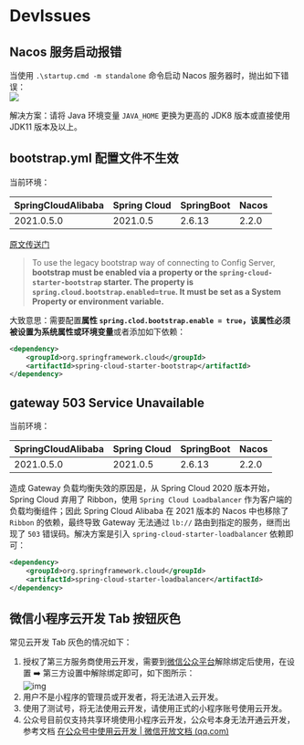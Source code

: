 # DevIssues

## Nacos 服务启动报错

当使用 `.\startup.cmd -m standalone` 命令启动 Nacos 服务器时，抛出如下错误：<br />![](https://cdn.jsdelivr.net/gh/xihuanxiaorang/img/202312021009386.png)

解决方案：请将 Java 环境变量 `JAVA_HOME` 更换为更高的 JDK8 版本或直接使用 JDK11 版本及以上。

## bootstrap.yml 配置文件不生效

当前环境：

| SpringCloudAlibaba | Spring Cloud | SpringBoot | Nacos |
| :----------------- | ------------ | ---------- | ----- |
| 2021.0.5.0         | 2021.0.5     | 2.6.13     | 2.2.0 |

[原文传送门](https://docs.spring.io/spring-cloud/docs/2020.0.1/reference/htmlsingle/#config-first-bootstrap)

> To use the legacy bootstrap way of connecting to Config Server, **bootstrap must be enabled via a property or the `spring-cloud-starter-bootstrap` starter. The property is `spring.cloud.bootstrap.enabled=true`. It must be set as a System Property or environment variable.**

大致意思：需要配置**属性 `spring.clod.bootstrap.enable = true`，该属性必须被设置为系统属性或环境变量**或者添加如下依赖：

```xml
<dependency>
    <groupId>org.springframework.cloud</groupId>
    <artifactId>spring-cloud-starter-bootstrap</artifactId>
</dependency>
```

## gateway 503 Service Unavailable

当前环境：

| SpringCloudAlibaba | Spring Cloud | SpringBoot | Nacos |
| :----------------- | ------------ | ---------- | ----- |
| 2021.0.5.0         | 2021.0.5     | 2.6.13     | 2.2.0 |

造成 Gateway 负载均衡失效的原因是，从 Spring Cloud 2020 版本开始，Spring Cloud 弃用了 Ribbon，使用 `Spring Cloud Loadbalancer` 作为客户端的负载均衡组件；因此 Spring Cloud Alibaba 在 2021 版本的 Nacos 中也移除了 `Ribbon` 的依赖，最终导致 Gateway 无法通过 `lb://` 路由到指定的服务，继而出现了 `503` 错误码。解决方案是引入 `spring-cloud-starter-loadbalancer` 依赖即可：

```xml
<dependency>
    <groupId>org.springframework.cloud</groupId>
    <artifactId>spring-cloud-starter-loadbalancer</artifactId>
</dependency>
```

## 微信小程序云开发 Tab 按钮灰色

常见云开发 Tab 灰色的情况如下： 

1. 授权了第三方服务商使用云开发，需要到[微信公众平台](mp.weixin.qq.com)解除绑定后使用，在设置 ➡️ 第三方设置中解除绑定即可，如下图所示：<br />![img](https://cdn.jsdelivr.net/gh/xihuanxiaorang/img2/202408181101488.png)
2. 用户不是小程序的管理员或开发者，将无法进入云开发。
3. 使用了测试号，将无法使用云开发，请使用正式的小程序账号使用云开发。
4. 公众号目前仅支持共享环境使用小程序云开发，公众号本身无法开通云开发，参考文档 [在公众号中使用云开发 | 微信开放文档 (qq.com)](https://developers.weixin.qq.com/miniprogram/dev/wxcloud/basis/web.html)

